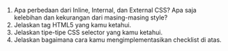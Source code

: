 1. Apa perbedaan dari Inline, Internal, dan External CSS? Apa saja kelebihan dan kekurangan dari masing-masing style?
2. Jelaskan tag HTML5 yang kamu ketahui.
3. Jelaskan tipe-tipe CSS selector yang kamu ketahui.
4. Jelaskan bagaimana cara kamu mengimplementasikan checklist di atas.